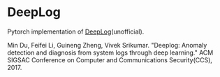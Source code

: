 # DeepLog
Pytorch implementation of [DeepLog](https://www.cs.utah.edu/~lifeifei/papers/deeplog.pdf)(unofficial).

Min Du, Feifei Li, Guineng Zheng, Vivek Srikumar. "Deeplog: Anomaly detection and diagnosis from system logs through deep learning." ACM SIGSAC Conference on Computer and Communications Security(CCS), 2017.
